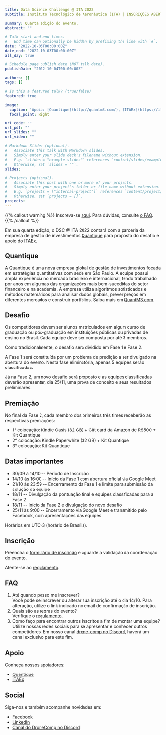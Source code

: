 ```yaml
---
title: Data Science Challenge @ ITA 2022
subtitle: Instituto Tecnológico de Aeronáutica (ITA) | INSCRIÇÕES ABERTAS

summary: Quarta edição do evento.
abstract: ""

# Talk start and end times.
#   End time can optionally be hidden by prefixing the line with `#`.
date: "2022-10-03T00:00:00Z"
date_end: "2022-10-03T00:00:00Z"
all_day: true

# Schedule page publish date (NOT talk date).
publishDate: "2022-10-04T00:00:00Z"

authors: []
tags: []

# Is this a featured talk? (true/false)
featured: true

image:
  caption: 'Apoio: [Quantique](http://quantm3.com/), [ITAEx](https://itaex.com.br/)'
  focal_point: Right

url_code: ""
url_pdf: ""
url_slides: ""
url_video: ""

# Markdown Slides (optional).
#   Associate this talk with Markdown slides.
#   Simply enter your slide deck's filename without extension.
#   E.g. `slides = "example-slides"` references `content/slides/example-slides.md`.
#   Otherwise, set `slides = ""`.
slides:

# Projects (optional).
#   Associate this post with one or more of your projects.
#   Simply enter your project's folder or file name without extension.
#   E.g. `projects = ["internal-project"]` references `content/project/deep-learning/index.md`.
#   Otherwise, set `projects = []`.
projects:
---
```


{{% callout warning %}}
Inscreva-se <a href="https://forms.gle/ywPk2JZvamFjUaNy8" target="_blank">aqui</a>.
Para dúvidas, consulte [o FAQ](#faq).
{{% /callout %}}

Em sua quarta edição, o DSC @ ITA 2022 contará com a parceria da empresa de gestão de investimentos [Quantique](http://quantm3.com/) para proposta do desafio e apoio do [ITAEx](https://itaex.com.br/).
## Quantique

A Quantique é uma nova empresa global de gestão de investimentos focada em estratégias quantitativas com sede em São Paulo. A equipe possui ampla experiência no mercado brasileiro e internacional, tendo trabalhado por anos em algumas das organizações mais bem-sucedidas do setor financeiro e na academia. A empresa utiliza algoritmos sofisticados e métodos matemáticos para analisar dados globais, prever preços em diferentes mercados e construir portfólios. Saiba mais em [QuantM3.com](http://quantm3.com/).

## Desafio

Os competidores devem ser alunos matriculados em algum curso de graduação ou pós-graduação em instituições públicas ou privadas de ensino no Brasil. Cada equipe deve ser composta por até 3 membros.

Como tradicionalmente, o desafio será dividido em Fase 1 e Fase 2.

A Fase 1 será constituída por um problema de predição a ser divulgado na abertura do evento. Nesta fase eliminatória, apenas 5 equipes serão classificadas.

Já na Fase 2, um novo desafio será proposto e as equipes classificadas deverão apresentar, dia 25/11, uma prova de conceito e seus resultados preliminares.

## Premiação

No final da Fase 2, cada membro dos primeiros três times receberão as respectivas premiações:

- 1° colocação: Kindle Oasis (32 GB) + Gift card da Amazon de R$500 + Kit Quantique
- 2° colocação: Kindle Paperwhite (32 GB) + Kit Quantique
- 3° colocação: Kit Quantique

## Datas importantes

- 30/09 à 14/10  -- Período de Inscrição
- 14/10 às 16:00 -- Início da Fase 1 com abertura oficial via Google Meet
- 21/10 às 23:59 -- Encerramento da Fase 1 e limite para submissão da solução da equipe
- 18/11 -- Divulgação da pontuação final e equipes classificadas para a Fase 2
- 18/11 -- Início da Fase 2 e divulgação do novo desafio
- 25/11 às 9:00 -- Encerramento via Google Meet e transmitido pelo Facebook, com apresentações das equipes

Horários em UTC-3 (horário de Brasília).

## Inscrição

Preencha o [formulário de inscrição](https://forms.gle/ywPk2JZvamFjUaNy8) e aguarde a validação da coordenação do evento.

Atente-se ao [regulamento](https://docs.google.com/document/d/e/2PACX-1vQ5eSK-CTD4sAfXq_kY3xBAz-AbfMQktj6x9BziXAUjg6odmRXFpm0AO_xMnFRnjRtWbglKMQOOAjq8/pub).

## FAQ

1. Até quando posso me inscrever?<br>Você pode se inscrever ou alterar sua inscrição até o dia 14/10. Para alteração, utilize o link indicado no email de confirmação de inscrição.
2. Quais são as regras do evento?<br>Verifique o [regulamento](https://docs.google.com/document/d/e/2PACX-1vQ5eSK-CTD4sAfXq_kY3xBAz-AbfMQktj6x9BziXAUjg6odmRXFpm0AO_xMnFRnjRtWbglKMQOOAjq8/pub).
3. Como faço para encontrar outros inscritos a fim de montar uma equipe?<br>Utilize nossas redes sociais para se apresentar e conhecer outros competidores. Em nosso canal [drone-comp no Discord](https://discord.com/channels/824255192668569681/832215183454896158), haverá um canal exclusivo para este fim.

## Apoio

Conheça nossos apoiadores:

- [Quantique](http://quantm3.com/)
- [ITAEx](https://itaex.com.br/)

## Social

Siga-nos e também acompanhe novidades em:

- [Facebook](https://www.facebook.com/dsc.at.ita)
- [LinkedIn](https://www.linkedin.com/company/ita-data-science-challenge)
- [Canal do DroneComp no Discord](https://discord.com/channels/824255192668569681/832215183454896158)
